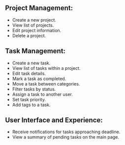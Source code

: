 ## Project Management:
- Create a new project.
- View list of projects.
- Edit project information.
- Delete a project.

## Task Management:
- Create a new task.
- View list of tasks within a project.
- Edit task details.
- Mark a task as completed.
- Move a task between categories.
- Filter tasks by status.
- Assign a task to another user.
- Set task priority.
- Add tags to a task.

## User Interface and Experience:
- Receive notifications for tasks approaching deadline.
- View a summary of pending tasks on the main page.
